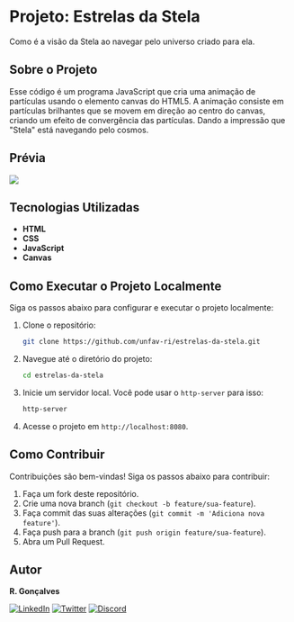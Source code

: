 # Projeto: Estrelas da Stela

Como é a visão da Stela ao navegar pelo universo criado para ela.

## Sobre o Projeto

Esse código é um programa JavaScript que cria uma animação de partículas usando o elemento canvas do HTML5. A animação consiste em partículas brilhantes que se movem em direção ao centro do canvas, criando um efeito de convergência das partículas. Dando a impressão que "Stela" está navegando pelo cosmos.

## Prévia

<img src="https://github.com/unfav-ri/assets/blob/master/ESTRELAS-DA-STELA/estrelas-da-stela.gif">

## Tecnologias Utilizadas

- **HTML**
- **CSS**
- **JavaScript**
- **Canvas**

## Como Executar o Projeto Localmente

Siga os passos abaixo para configurar e executar o projeto localmente:

1. Clone o repositório:
    ```sh
    git clone https://github.com/unfav-ri/estrelas-da-stela.git
    ```
2. Navegue até o diretório do projeto:
    ```sh
    cd estrelas-da-stela
    ```
3. Inicie um servidor local. Você pode usar o `http-server` para isso:
    ```sh
    http-server
    ```
4. Acesse o projeto em `http://localhost:8080`.

## Como Contribuir

Contribuições são bem-vindas! Siga os passos abaixo para contribuir:

1. Faça um fork deste repositório.
2. Crie uma nova branch (`git checkout -b feature/sua-feature`).
3. Faça commit das suas alterações (`git commit -m 'Adiciona nova feature'`).
4. Faça push para a branch (`git push origin feature/sua-feature`).
5. Abra um Pull Request.

## Autor

**R. Gonçalves**

[![LinkedIn](https://img.shields.io/badge/LinkedIn-0077B5?style=for-the-badge&logo=linkedin&logoColor=white)](https://www.linkedin.com/in/unic-ri/)
[![Twitter](https://img.shields.io/badge/Twitter-1DA1F2?style=for-the-badge&logo=twitter&logoColor=white)](https://twitter.com/unic_ri)
[![Discord](https://img.shields.io/badge/Discord-7289DA?style=for-the-badge&logo=discord&logoColor=white)](https://discord.com/users/210427541956198400)
